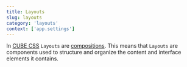 ```yaml
---
title: Layouts
slug: layouts
category: 'layouts'
context: ['app.settings']
---
```


In [CUBE CSS](https://cube.fyi) `Layouts` are [compositions](https://cube.fyi/composition.html). This means that `Layouts` are components used to structure and organize the content and interface elements it contains.
